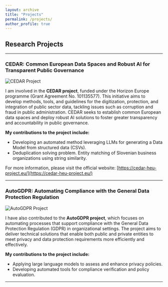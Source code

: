 ```yaml
---
layout: archive
title: "Projects"
permalink: /projects/
author_profile: true
---
```


## Research Projects
---

### CEDAR: Common European Data Spaces and Robust AI for Transparent Public Governance

<img src="https://cedar-heu-project.eu/assets/images/logo.png" alt="CEDAR Project" style="max-width: 300px;">

I am involved in the **CEDAR project**, funded under the Horizon Europe programme (Grant Agreement No. 101135577). This initiative aims to develop methods, tools, and guidelines for the digitization, protection, and integration of public sector data, tackling issues such as corruption and fraud in public administration. CEDAR seeks to establish common European data spaces and deploy robust AI solutions to foster greater transparency and accountability in public governance.

**My contributions to the project include:**

- Developing an automated method leveraging LLMs for generating a Data Model from structured data (CSVs).
- Deduplication solving problem. Entity matching of Slovenian business organizations using string similarity.

For more information, please visit the official website: [https://cedar-heu-project.eu/](https://cedar-heu-project.eu/)

---

### AutoGDPR: Automating Compliance with the General Data Protection Regulation

![AutoGDPR Project](https://upload.wikimedia.org/wikipedia/commons/3/3f/Privacy_Icons_-_GDPR_Transparency.png)

I have also contributed to the **AutoGDPR project**, which focuses on automating processes that support compliance with the General Data Protection Regulation (GDPR) in organizational settings. The project aims to deliver technical solutions that enable both public and private entities to meet privacy and data protection requirements more efficiently and effectively.

**My contributions to the project include:**

- Applying large language models to assess and enhance privacy policies.
- Developing automated tools for compliance verification and policy evaluation.

---